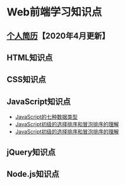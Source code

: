 # Web前端学习知识点

## [个人简历](###)【2020年4月更新】

## HTML知识点

## CSS知识点

## JavaScript知识点
- [JavaScript的七种数据类型](https://naivecherry.github.io/JavaScript的七种数据类型)
- [JavaScript初级的选择排序和冒泡排序的理解](https://naivecherry.github.io/JavaScript初级的选择排序和冒泡排序的理解)
- <a href="https://naivecherry.github.io/JavaScript初级的选择排序和冒泡排序的理解">JavaScript初级的选择排序和冒泡排序的理解</a>
## jQuery知识点

## Node.js知识点








